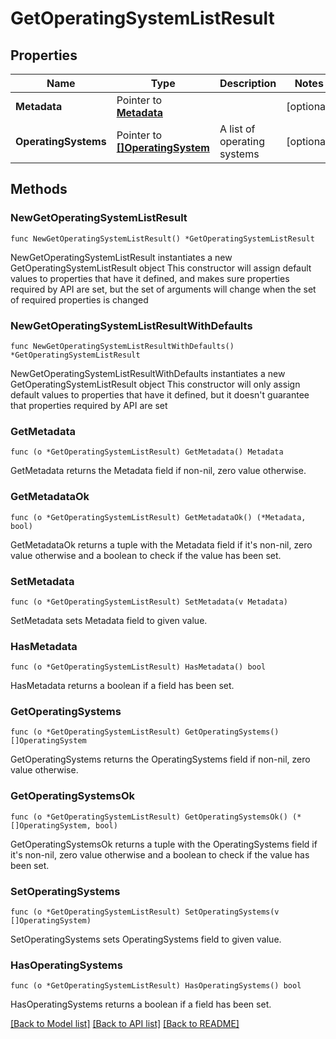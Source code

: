 # GetOperatingSystemListResult

## Properties

Name | Type | Description | Notes
------------ | ------------- | ------------- | -------------
**Metadata** | Pointer to [**Metadata**](Metadata.md) |  | [optional] 
**OperatingSystems** | Pointer to [**[]OperatingSystem**](OperatingSystem.md) | A list of operating systems | [optional] 

## Methods

### NewGetOperatingSystemListResult

`func NewGetOperatingSystemListResult() *GetOperatingSystemListResult`

NewGetOperatingSystemListResult instantiates a new GetOperatingSystemListResult object
This constructor will assign default values to properties that have it defined,
and makes sure properties required by API are set, but the set of arguments
will change when the set of required properties is changed

### NewGetOperatingSystemListResultWithDefaults

`func NewGetOperatingSystemListResultWithDefaults() *GetOperatingSystemListResult`

NewGetOperatingSystemListResultWithDefaults instantiates a new GetOperatingSystemListResult object
This constructor will only assign default values to properties that have it defined,
but it doesn't guarantee that properties required by API are set

### GetMetadata

`func (o *GetOperatingSystemListResult) GetMetadata() Metadata`

GetMetadata returns the Metadata field if non-nil, zero value otherwise.

### GetMetadataOk

`func (o *GetOperatingSystemListResult) GetMetadataOk() (*Metadata, bool)`

GetMetadataOk returns a tuple with the Metadata field if it's non-nil, zero value otherwise
and a boolean to check if the value has been set.

### SetMetadata

`func (o *GetOperatingSystemListResult) SetMetadata(v Metadata)`

SetMetadata sets Metadata field to given value.

### HasMetadata

`func (o *GetOperatingSystemListResult) HasMetadata() bool`

HasMetadata returns a boolean if a field has been set.

### GetOperatingSystems

`func (o *GetOperatingSystemListResult) GetOperatingSystems() []OperatingSystem`

GetOperatingSystems returns the OperatingSystems field if non-nil, zero value otherwise.

### GetOperatingSystemsOk

`func (o *GetOperatingSystemListResult) GetOperatingSystemsOk() (*[]OperatingSystem, bool)`

GetOperatingSystemsOk returns a tuple with the OperatingSystems field if it's non-nil, zero value otherwise
and a boolean to check if the value has been set.

### SetOperatingSystems

`func (o *GetOperatingSystemListResult) SetOperatingSystems(v []OperatingSystem)`

SetOperatingSystems sets OperatingSystems field to given value.

### HasOperatingSystems

`func (o *GetOperatingSystemListResult) HasOperatingSystems() bool`

HasOperatingSystems returns a boolean if a field has been set.


[[Back to Model list]](../README.md#documentation-for-models) [[Back to API list]](../README.md#documentation-for-api-endpoints) [[Back to README]](../README.md)


